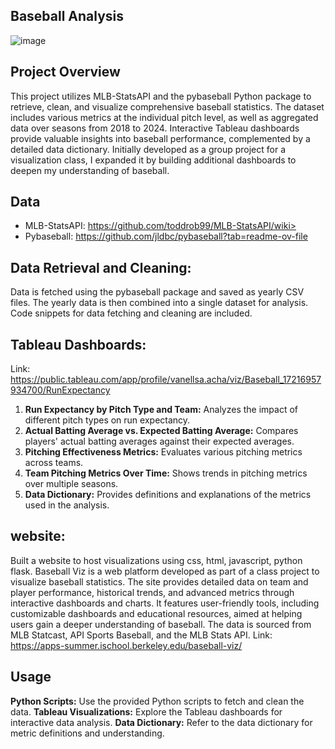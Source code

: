 ## Baseball Analysis
![image](https://github.com/user-attachments/assets/21890f0a-82b4-411c-9d81-e7f39d10f575)

## Project Overview
This project utilizes MLB-StatsAPI and the pybaseball Python package to retrieve, clean, and visualize comprehensive baseball statistics. The dataset includes various metrics at the individual pitch level, as well as aggregated data over seasons from 2018 to 2024. Interactive Tableau dashboards provide valuable insights into baseball performance, complemented by a detailed data dictionary. Initially developed as a group project for a visualization class, I expanded it by building additional dashboards to deepen my understanding of baseball.

## Data
- MLB-StatsAPI: https://github.com/toddrob99/MLB-StatsAPI/wiki> 
- Pybaseball: https://github.com/jldbc/pybaseball?tab=readme-ov-file
## Data Retrieval and Cleaning:

Data is fetched using the pybaseball package and saved as yearly CSV files.
The yearly data is then combined into a single dataset for analysis.
Code snippets for data fetching and cleaning are included.

## Tableau Dashboards: 
Link: https://public.tableau.com/app/profile/vanellsa.acha/viz/Baseball_17216957934700/RunExpectancy 

1. **Run Expectancy by Pitch Type and Team:** Analyzes the impact of different pitch types on run expectancy.
2. **Actual Batting Average vs. Expected Batting Average:** Compares players' actual batting averages against their expected averages.
3. **Pitching Effectiveness Metrics:** Evaluates various pitching metrics across teams.
4. **Team Pitching Metrics Over Time:** Shows trends in pitching metrics over multiple seasons.
5. **Data Dictionary:** Provides definitions and explanations of the metrics used in the analysis.

## website:
Built a website to host visualizations using css, html, javascript, python flask.
Baseball Viz is a web platform developed as part of a class project to visualize baseball statistics. The site provides detailed data on team and player performance, historical trends, and advanced metrics through interactive dashboards and charts. It features user-friendly tools, including customizable dashboards and educational resources, aimed at helping users gain a deeper understanding of baseball. The data is sourced from MLB Statcast, API Sports Baseball, and the MLB Stats API.
Link: https://apps-summer.ischool.berkeley.edu/baseball-viz/ 

## Usage
**Python Scripts:** Use the provided Python scripts to fetch and clean the data.
**Tableau Visualizations:** Explore the Tableau dashboards for interactive data analysis.
**Data Dictionary:** Refer to the data dictionary for metric definitions and understanding.
